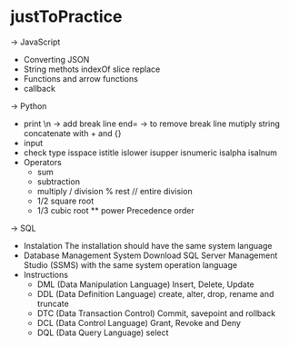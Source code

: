 # justToPractice

-> JavaScript
* Converting JSON
* String methots
    indexOf
    slice
    replace
* Functions and arrow functions
* callback

-> Python
* print
    \n -> add break line
    end= -> to remove break line
    mutiply string
    concatenate with + and {}
* input
* check type
    isspace
    istitle
    islower
    isupper
    isnumeric
    isalpha
    isalnum
* Operators
    + sum
    - subtraction
    * multiply
    / division
    % rest
    // entire division
    * 1/2 square root
    * 1/3 cubic root
    ** power
   Precedence order

-> SQL
* Instalation
    The installation should have the same system language
* Database Management System
    Download SQL Server Management Studio (SSMS) with the same system operation language
* Instructions
    - DML (Data Manipulation Language)
        Insert, Delete, Update
    - DDL (Data Definition Language)
        create, alter, drop, rename and truncate
    - DTC (Data Transaction Control)
        Commit, savepoint and rollback
    - DCL (Data Control Language)
        Grant, Revoke and Deny
    - DQL (Data Query Language)
        select

   